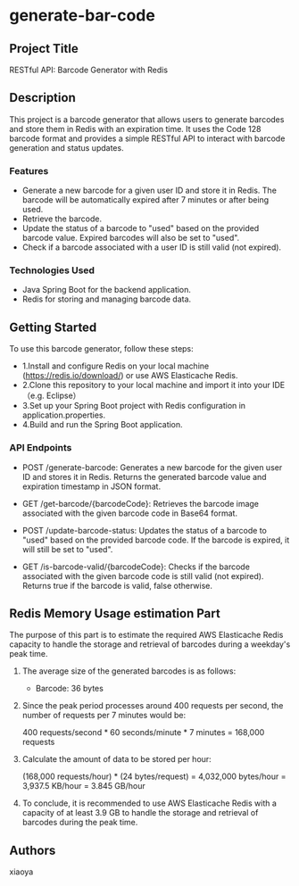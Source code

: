 # generate-bar-code

## Project Title
RESTful API: Barcode Generator with Redis

## Description
This project is a barcode generator that allows users to generate barcodes and store them in Redis with an expiration time. 
It uses the Code 128 barcode format and provides a simple RESTful API to interact with barcode generation and status updates.

### Features
* Generate a new barcode for a given user ID and store it in Redis. The barcode will be automatically expired after 7 minutes or after being used.
* Retrieve the barcode.
* Update the status of a barcode to "used" based on the provided barcode value. Expired barcodes will also be set to "used".
* Check if a barcode associated with a user ID is still valid (not expired).

### Technologies Used
* Java Spring Boot for the backend application.
* Redis for storing and managing barcode data.

## Getting Started
To use this barcode generator, follow these steps:

* 1.Install and configure Redis on your local machine (https://redis.io/download/) or use AWS Elasticache Redis.
* 2.Clone this repository to your local machine and import it into your IDE（e.g. Eclipse）
* 3.Set up your Spring Boot project with Redis configuration in application.properties.
* 4.Build and run the Spring Boot application.


### API Endpoints
* POST /generate-barcode: Generates a new barcode for the given user ID and stores it in Redis. Returns the generated barcode value and expiration timestamp in JSON format.
  
* GET /get-barcode/{barcodeCode}: Retrieves the barcode image associated with the given barcode code in Base64 format.
  
* POST /update-barcode-status: Updates the status of a barcode to "used" based on the provided barcode code. If the barcode is expired, it will still be set to "used".
  
* GET /is-barcode-valid/{barcodeCode}: Checks if the barcode associated with the given barcode code is still valid (not expired). Returns true if the barcode is valid, false otherwise.

## Redis Memory Usage estimation Part

The purpose of this part is to estimate the required AWS Elasticache Redis capacity to handle the storage and retrieval of barcodes during a weekday's peak time.

1. The average size of the generated barcodes is as follows:

   - Barcode: 36 bytes

2. Since the peak period processes around 400 requests per second, the number of requests per 7 minutes would be:

   400 requests/second * 60 seconds/minute * 7 minutes = 168,000 requests

3. Calculate the amount of data to be stored per hour:

   (168,000 requests/hour) * (24 bytes/request) = 4,032,000 bytes/hour = 3,937.5 KB/hour = 3.845 GB/hour

4. To conclude, it is recommended to use AWS Elasticache Redis with a capacity of at least 3.9 GB to handle the storage and retrieval of barcodes during the peak time.
  
## Authors
xiaoya


